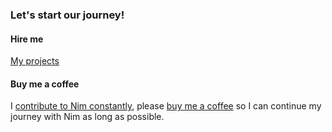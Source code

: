 ### Let's start our journey!


#### Hire me

[My projects](https://github.com/search?o=desc&q=language%3Anim+user%3Axflywind+user%3Aplanety&s=updated&type=Repositories)

#### Buy me a coffee

I [contribute to Nim constantly](https://github.com/nim-lang/Nim/graphs/contributors), please [buy me a coffee](https://www.patreon.com/flywind) so I can continue my journey with Nim as long as possible.
